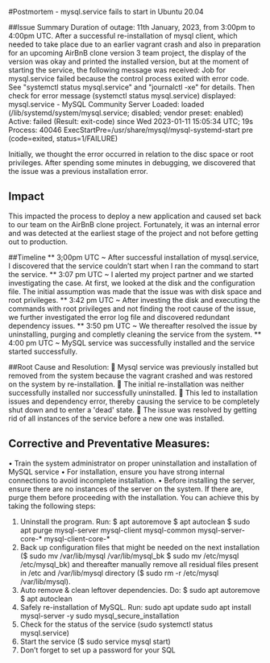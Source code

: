 #Postmortem - mysql.service fails to start in Ubuntu 20.04

##Issue Summary 
Duration of outage: 11th January, 2023, from 3:00pm to 4:00pm UTC.
After a successful re-installation of mysql client, which needed to take place due to an earlier vagrant crash and also in preparation for an upcoming AirBnB clone version 3 team project, the display of the version was okay and printed the installed version, but at the moment of starting the service, the following message was received:
Job for mysql.service failed because the control process exited with error code.
See "systemctl status mysql.service" and "journalctl -xe" for details.
Then check for error message (systemctl status mysql.service) displayed:
mysql.service - MySQL Community Server
     Loaded: loaded (/lib/systemd/system/mysql.service; disabled; vendor preset: enabled)
     Active: failed (Result: exit-code) since Wed 2023-01-11 15:05:34 UTC; 19s 
    Process: 40046 ExecStartPre=/usr/share/mysql/mysql-systemd-start pre (code=exited, status=1/FAILURE)

Initially, we thought the error occurred in relation to the disc space or root privileges. After spending some minutes in debugging, we discovered that the issue was a previous installation error.

## Impact
This impacted the process to deploy a new application and caused set back to our team on the AirBnB clone project. Fortunately, it was an internal error and was detected at the earliest stage of the project and not before getting out to production.

##Timeline
**  3;00pm UTC ~ After successful installation of mysql.service, I discovered that the service couldn’t start when I ran the command to start the service.
** 3:07 pm UTC ~ I alerted my project partner and we started investigating the case. At first, we looked at the disk and the configuration file. The initial assumption was made that the issue was with disk space and root privileges. 
** 3:42 pm UTC ~ After investing the disk and executing the commands with root privileges and not finding the root cause of the issue, we further investigated the error log file and discovered redundant dependency issues.
** 3:50 pm UTC ~ We thereafter resolved the issue by uninstalling, purging and completly cleaning the service from the system.
** 4:00 pm UTC ~ MySQL service was successfully installed and the service started successfully.

##Root Cause and Resolution:
	Mysql service was previously installed but removed from the system because the vagrant crashed and was restored on the system by re-installation. 
	The initial re-installation was neither successfully installed nor successfully uninstalled.
	This led to installation issues and dependency error, thereby causing the service to be completely shut down and to enter a 'dead' state.
	The issue was resolved by getting rid of all instances of the service before a new one was installed.
## Corrective and Preventative Measures:
•	Train the system administrator on proper uninstallation and installation of MySQL service
•	For installation, ensure you have strong internal connections to avoid incomplete installation.
•	Before installing the server, ensure there are no instances of the server on the system. If there are, purge them before proceeding with the installation. You can achieve this by taking the following steps:
1.	Uninstall the program. Run:
$ apt autoremove
$ apt autoclean 
$ sudo apt purge mysql-server mysql-client mysql-common mysql-server-core-* mysql-client-core-*
2.	Back up configuration files that might be needed on the next installation ($ sudo mv /var/lib/mysql /var/lib/mysql_bk
$ sudo mv /etc/mysql /etc/mysql_bk) and thereafter manually remove all residual files present in /etc and /var/lib/mysql directory ($ sudo rm -r /etc/mysql /var/lib/mysql).
3.	Auto remove & clean leftover dependencies. Do:
 $ sudo apt autoremove
 $ apt autoclean
4.	Safely re-installation of MySQL. Run: 
sudo apt update
sudo apt install mysql-server -y
sudo mysql_secure_installation
5.	Check for the status of the service (sudo systemctl status mysql.service)
6.	Start the service ($ sudo service mysql start)
7.	Don’t forget to set up a password for your SQL 
